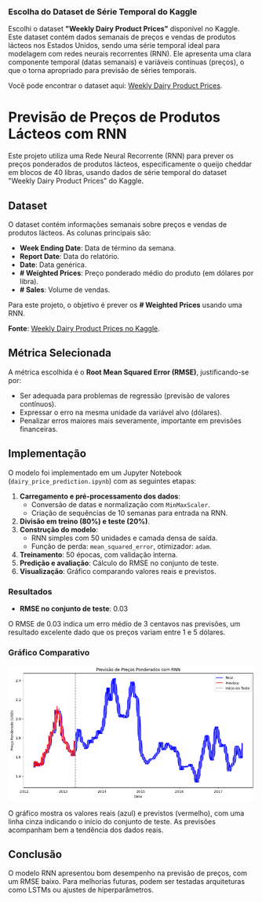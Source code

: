 ### Escolha do Dataset de Série Temporal do Kaggle

Escolhi o dataset **"Weekly Dairy Product Prices"** disponível no Kaggle. Este dataset contém dados semanais de preços e vendas de produtos lácteos nos Estados Unidos, sendo uma série temporal ideal para modelagem com redes neurais recorrentes (RNN). Ele apresenta uma clara componente temporal (datas semanais) e variáveis contínuas (preços), o que o torna apropriado para previsão de séries temporais.

Você pode encontrar o dataset aqui: [Weekly Dairy Product Prices](https://www.kaggle.com/datasets/paultimothymooney/weekly-dairy-product-prices).


# Previsão de Preços de Produtos Lácteos com RNN

Este projeto utiliza uma Rede Neural Recorrente (RNN) para prever os preços ponderados de produtos lácteos, especificamente o queijo cheddar em blocos de 40 libras, usando dados de série temporal do dataset "Weekly Dairy Product Prices" do Kaggle.

## Dataset

O dataset contém informações semanais sobre preços e vendas de produtos lácteos. As colunas principais são:

- **Week Ending Date**: Data de término da semana.
- **Report Date**: Data do relatório.
- **Date**: Data genérica.
- **# Weighted Prices**: Preço ponderado médio do produto (em dólares por libra).
- **# Sales**: Volume de vendas.

Para este projeto, o objetivo é prever os **# Weighted Prices** usando uma RNN.

**Fonte**: [Weekly Dairy Product Prices no Kaggle](https://www.kaggle.com/datasets/paultimothymooney/weekly-dairy-product-prices).

## Métrica Selecionada

A métrica escolhida é o **Root Mean Squared Error (RMSE)**, justificando-se por:

- Ser adequada para problemas de regressão (previsão de valores contínuos).
- Expressar o erro na mesma unidade da variável alvo (dólares).
- Penalizar erros maiores mais severamente, importante em previsões financeiras.

## Implementação

O modelo foi implementado em um Jupyter Notebook (`dairy_price_prediction.ipynb`) com as seguintes etapas:

1. **Carregamento e pré-processamento dos dados**:
   - Conversão de datas e normalização com `MinMaxScaler`.
   - Criação de sequências de 10 semanas para entrada na RNN.
2. **Divisão em treino (80%) e teste (20%)**.
3. **Construção do modelo**:
   - RNN simples com 50 unidades e camada densa de saída.
   - Função de perda: `mean_squared_error`, otimizador: `adam`.
4. **Treinamento**: 50 épocas, com validação interna.
5. **Predição e avaliação**: Cálculo do RMSE no conjunto de teste.
6. **Visualização**: Gráfico comparando valores reais e previstos.

### Resultados

- **RMSE no conjunto de teste**: 0.03

O RMSE de 0.03 indica um erro médio de 3 centavos nas previsões, um resultado excelente dado que os preços variam entre 1 e 5 dólares.

### Gráfico Comparativo

![Gráfico Real vs Previsto](rnn.png)

O gráfico mostra os valores reais (azul) e previstos (vermelho), com uma linha cinza indicando o início do conjunto de teste. As previsões acompanham bem a tendência dos dados reais.

## Conclusão

O modelo RNN apresentou bom desempenho na previsão de preços, com um RMSE baixo. Para melhorias futuras, podem ser testadas arquiteturas como LSTMs ou ajustes de hiperparâmetros.
